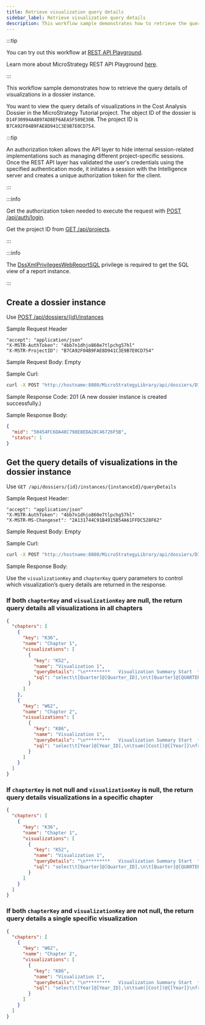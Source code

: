 ```yaml
---
title: Retrieve visualization query details
sidebar_label: Retrieve visualization query details
description: This workflow sample demonstrates how to retrieve the query details of visualizations in a dossier instance.
---
```


<Available since="2021 Update 2" />

:::tip

You can try out this workflow at [REST API Playground](https://www.postman.com/microstrategysdk/workspace/microstrategy-rest-api/folder/16131298-5d5e523d-6a02-45a1-9537-bc0d37f9c10c).

Learn more about MicroStrategy REST API Playground [here](/docs/getting-started/playground.md).

:::

This workflow sample demonstrates how to retrieve the query details of visualizations in a dossier instance.

You want to view the query details of visualizations in the Cost Analysis Dossier in the MicroStrategy Tutorial project. The object ID of the dossier is `D14F30994A4B97AD8EF6AEA5F589E30B`. The project ID is `B7CA92F04B9FAE8D941C3E9B7E0CD754`.

:::tip

An authorization token allows the API layer to hide internal session-related implementations such as managing different project-specific sessions. Once the REST API layer has validated the user's credentials using the specified authentication mode, it initiates a session with the Intelligence server and creates a unique authorization token for the client.

:::

:::info

Get the authorization token needed to execute the request with [POST /api/auth/login](https://demo.microstrategy.com/MicroStrategyLibrary/api-docs/index.html#/Authentication/postLogin).

Get the project ID from [GET /api/projects](https://demo.microstrategy.com/MicroStrategyLibrary/api-docs/index.html#/Projects/getProjects_1).

:::

:::info

The [DssXmlPrivilegesWebReportSQL](https://www2.microstrategy.com/producthelp/Current/WebAPIReference/com/microstrategy/webapi/EnumDSSXMLPrivilegeTypes.html#DssXmlPrivilegesWebReportSQL) privilege is required to get the SQL view of a report instance.

:::

## Create a dossier instance

Use [POST /api/dossiers/{id}/instances](https://demo.microstrategy.com/MicroStrategyLibrary/api-docs/index.html#/Dossiers%20and%20Documents/createDossierInstance_2)

Sample Request Header

```http
"accept": "application/json"
"X-MSTR-AuthToken": "4bb7n1dhjo860e7tlpchg57hl"
"X-MSTR-ProjectID": "B7CA92F04B9FAE8D941C3E9B7E0CD754"
```

Sample Request Body: Empty

Sample Curl:

```bash
curl -X POST "http://hostname:8080/MicroStrategyLibrary/api/dossiers/D14F30994A4B97AD8EF6AEA5F589E30B/instances" -H "accept: application/json" -H "X-MSTR-AuthToken: 4bb7n1dhjo860e7tlpchg57hl" -H "X-MSTR-ProjectID: B7CA92F04B9FAE8D941C3E9B7E0CD754"
```

Sample Response Code: 201 (A new dossier instance is created successfully.)

Sample Response Body:

```json
{
  "mid": "50454FC6DA48C798E8EDA28C46726F5B",
  "status": 1
}
```

## Get the query details of visualizations in the dossier instance

Use `GET /api/dossiers/{id}/instances/{instanceId}/queryDetails`

Sample Request Header:

```http
"accept": "application/json"
"X-MSTR-AuthToken": "4bb7n1dhjo860e7tlpchg57hl"
"X-MSTR-MS-Changeset": "2A131744C91B4915B54A61FFDC528F62"
```

Sample Request Body: Empty

Sample Curl:

```bash
curl -X POST "http://hostname:8080/MicroStrategyLibrary/api/dossiers/D14F30994A4B97AD8EF6AEA5F589E30B/instances/50454FC6DA48C798E8EDA28C46726F5B/queryDetails" -H "accept: application/json" -H "X-MSTR-AuthToken: 4bb7n1dhjo860e7tlpchg57hl" -H "X-MSTR-ProjectID: B7CA92F04B9FAE8D941C3E9B7E0CD754"
```

Sample Response Body:

Use the `visualizationKey` and `chapterKey` query parameters to control which visualization’s query details are returned in the response.

### If both `chapterKey` and `visualizationKey` are null, the return query details all visualizations in all chapters

```json
{
  "chapters": [
    {
      "key": "K36",
      "name": "Chapter 1",
      "visualizations": [
        {
          "key": "K52",
          "name": "Visualization 1",
          "queryDetails": "\n*********   Visualization Summary Start  **********\nTime Spent: 0.004 sec(s)\nQuery Execution Start Time: 6/4/2021 8:03:26 AM\nQuery Execution End Time: 6/4/2021 8:03:26 AM\n\nNote: The total 'Time Spent' above may be greater than the summation of the individual step execution times below.\nThere are preparation tasks for each step that are not individually measured.\n*********   Visualization Summary End    **********\n\n\n\n************   Individual Step Start   ************\nNumber of Rows Returned: 8\nTime Spent: 0.001 sec(s)\nQuery Execution Start Time: 6/4/2021 8:03:26 AM\nQuery Execution End Time: 6/4/2021 8:03:26 AM\n\nselect\t[Quarter]@[Quarter_ID],\n\t[Quarter]@[QUARTER_DESC],\n\t[Year]@[Year_ID],\n\tsum([Cost])@{[Quarter]}\nfrom\tNew Dataset 1\nto\tEx1_tempcube0\n************   Individual Step End     ************\n\n\n\n************   Individual Step Start   ************\nNumber of Rows Returned: 15\nTime Spent: 0.000 sec(s)\nQuery Execution Start Time: 6/4/2021 8:03:26 AM\nQuery Execution End Time: 6/4/2021 8:03:26 AM\n\nselect\t[Call Center]@[CALL_CTR_ID],\n\t[Call Center]@[CENTER_NAME],\n\t[Profit]\nfrom\tNew Dataset 1\nto\tEx1_tempcube1\n************   Individual Step End     ************\n\n\n\n************   Individual Step Start   ************\nNumber of Rows Returned: 120\nTime Spent: 0.000 sec(s)\nQuery Execution Start Time: 6/4/2021 8:03:26 AM\nQuery Execution End Time: 6/4/2021 8:03:26 AM\n\nselect\t*\t\nfrom\tCross Join(\n\t           Ex1_tempcube0, \n\t           Ex1_tempcube1\n\t          )\nto\tEx1_tempcube2\n************   Individual Step End     ************\n\n\n\n************   Individual Step Start   ************\nTime Spent: 0.000 sec(s)\nQuery Execution Start Time: 6/4/2021 8:03:26 AM\nQuery Execution End Time: 6/4/2021 8:03:26 AM\n\nDrop\tEx1_tempcube0\n************   Individual Step End     ************\n\n\n\n************   Individual Step Start   ************\nTime Spent: 0.000 sec(s)\nQuery Execution Start Time: 6/4/2021 8:03:26 AM\nQuery Execution End Time: 6/4/2021 8:03:26 AM\n\nDrop\tEx1_tempcube1\n************   Individual Step End     ************\n\n\n\n************   Individual Step Start   ************\nNumber of Rows Returned: 120\nTime Spent: 0.000 sec(s)\nQuery Execution Start Time: 6/4/2021 8:03:26 AM\nQuery Execution End Time: 6/4/2021 8:03:26 AM\n\nselect\t[Call Center]@[CALL_CTR_ID],\n\t[Call Center]@[CENTER_NAME],\n\t[Quarter]@[Quarter_ID],\n\t[Quarter]@[QUARTER_DESC],\n\t[Year]@[Year_ID],\n\t[Profit],\n\t[Cost]\nfrom\tEx1_tempcube2\n************   Individual Step End     ************\n\n\n\n************   Individual Step Start   ************\nTime Spent: 0.000 sec(s)\nQuery Execution Start Time: 6/4/2021 8:03:26 AM\nQuery Execution End Time: 6/4/2021 8:03:26 AM\n\nDrop\tEx1_tempcube2\n************   Individual Step End     ************\n\n\n",
          "sql": "select\t[Quarter]@[Quarter_ID],\n\t[Quarter]@[QUARTER_DESC],\n\t[Year]@[Year_ID],\n\tsum([Cost])@{[Quarter]}\nfrom\tNew Dataset 1\nto\tEx1_tempcube0\n\nselect\t[Call Center]@[CALL_CTR_ID],\n\t[Call Center]@[CENTER_NAME],\n\t[Profit]\nfrom\tNew Dataset 1\nto\tEx1_tempcube1\n\nselect\t*\t\nfrom\tCross Join(\n\t           Ex1_tempcube0, \n\t           Ex1_tempcube1\n\t          )\nto\tEx1_tempcube2\n\nDrop\tEx1_tempcube0\n\nDrop\tEx1_tempcube1\n\nselect\t[Call Center]@[CALL_CTR_ID],\n\t[Call Center]@[CENTER_NAME],\n\t[Quarter]@[Quarter_ID],\n\t[Quarter]@[QUARTER_DESC],\n\t[Year]@[Year_ID],\n\t[Profit],\n\t[Cost]\nfrom\tEx1_tempcube2\n\nDrop\tEx1_tempcube2\n\n"
        }
      ]
    },
    {
      "key": "W62",
      "name": "Chapter 2",
      "visualizations": [
        {
          "key": "K86",
          "name": "Visualization 1",
          "queryDetails": "\n*********   Visualization Summary Start  **********\nTime Spent: 0.005 sec(s)\nQuery Execution Start Time: 6/4/2021 8:03:26 AM\nQuery Execution End Time: 6/4/2021 8:03:26 AM\n\nNote: The total 'Time Spent' above may be greater than the summation of the individual step execution times below.\nThere are preparation tasks for each step that are not individually measured.\n*********   Visualization Summary End    **********\n\n\n\n************   Individual Step Start   ************\nNumber of Rows Returned: 2\nTime Spent: 0.001 sec(s)\nQuery Execution Start Time: 6/4/2021 8:03:26 AM\nQuery Execution End Time: 6/4/2021 8:03:26 AM\n\nselect\t[Year]@[Year_ID],\n\tsum([Cost])@{[Year]}\nfrom\tNew Dataset 1\nto\tEx0_tempcube0\n************   Individual Step End     ************\n\n\n\n************   Individual Step Start   ************\nNumber of Rows Returned: 8\nTime Spent: 0.001 sec(s)\nQuery Execution Start Time: 6/4/2021 8:03:26 AM\nQuery Execution End Time: 6/4/2021 8:03:26 AM\n\nselect\t[Country]@[COUNTRY_ID],\n\t[Country]@[COUNTRY_NAME],\n\t[Region]@[REGION_ID],\n\t[Region]@[REGION_NAME],\n\tsum([Revenue])@{[Region]}\nfrom\tNew Dataset 1\nto\tEx0_tempcube1\n************   Individual Step End     ************\n\n\n\n************   Individual Step Start   ************\nNumber of Rows Returned: 16\nTime Spent: 0.000 sec(s)\nQuery Execution Start Time: 6/4/2021 8:03:26 AM\nQuery Execution End Time: 6/4/2021 8:03:26 AM\n\nselect\t*\t\nfrom\tCross Join(\n\t           Ex0_tempcube0, \n\t           Ex0_tempcube1\n\t          )\nto\tEx0_tempcube2\n************   Individual Step End     ************\n\n\n\n************   Individual Step Start   ************\nTime Spent: 0.000 sec(s)\nQuery Execution Start Time: 6/4/2021 8:03:26 AM\nQuery Execution End Time: 6/4/2021 8:03:26 AM\n\nDrop\tEx0_tempcube0\n************   Individual Step End     ************\n\n\n\n************   Individual Step Start   ************\nTime Spent: 0.000 sec(s)\nQuery Execution Start Time: 6/4/2021 8:03:26 AM\nQuery Execution End Time: 6/4/2021 8:03:26 AM\n\nDrop\tEx0_tempcube1\n************   Individual Step End     ************\n\n\n\n************   Individual Step Start   ************\nNumber of Rows Returned: 16\nTime Spent: 0.000 sec(s)\nQuery Execution Start Time: 6/4/2021 8:03:26 AM\nQuery Execution End Time: 6/4/2021 8:03:26 AM\n\nselect\t[Country]@[COUNTRY_ID],\n\t[Country]@[COUNTRY_NAME],\n\t[Region]@[REGION_ID],\n\t[Region]@[REGION_NAME],\n\t[Year]@[Year_ID],\n\t[Revenue],\n\t[Cost]\nfrom\tEx0_tempcube2\n************   Individual Step End     ************\n\n\n\n************   Individual Step Start   ************\nTime Spent: 0.000 sec(s)\nQuery Execution Start Time: 6/4/2021 8:03:26 AM\nQuery Execution End Time: 6/4/2021 8:03:26 AM\n\nDrop\tEx0_tempcube2\n************   Individual Step End     ************\n\n\n",
          "sql": "select\t[Year]@[Year_ID],\n\tsum([Cost])@{[Year]}\nfrom\tNew Dataset 1\nto\tEx0_tempcube0\n\nselect\t[Country]@[COUNTRY_ID],\n\t[Country]@[COUNTRY_NAME],\n\t[Region]@[REGION_ID],\n\t[Region]@[REGION_NAME],\n\tsum([Revenue])@{[Region]}\nfrom\tNew Dataset 1\nto\tEx0_tempcube1\n\nselect\t*\t\nfrom\tCross Join(\n\t           Ex0_tempcube0, \n\t           Ex0_tempcube1\n\t          )\nto\tEx0_tempcube2\n\nDrop\tEx0_tempcube0\n\nDrop\tEx0_tempcube1\n\nselect\t[Country]@[COUNTRY_ID],\n\t[Country]@[COUNTRY_NAME],\n\t[Region]@[REGION_ID],\n\t[Region]@[REGION_NAME],\n\t[Year]@[Year_ID],\n\t[Revenue],\n\t[Cost]\nfrom\tEx0_tempcube2\n\nDrop\tEx0_tempcube2\n\n"
        }
      ]
    }
  ]
}
```

### If `chapterKey` is not null and `visualizationKey` is null, the return query details visualizations in a specific chapter

```json
{
  "chapters": [
    {
      "key": "K36",
      "name": "Chapter 1",
      "visualizations": [
        {
          "key": "K52",
          "name": "Visualization 1",
          "queryDetails": "\n*********   Visualization Summary Start  **********\nTime Spent: 0.004 sec(s)\nQuery Execution Start Time: 6/4/2021 8:03:26 AM\nQuery Execution End Time: 6/4/2021 8:03:26 AM\n\nNote: The total 'Time Spent' above may be greater than the summation of the individual step execution times below.\nThere are preparation tasks for each step that are not individually measured.\n*********   Visualization Summary End    **********\n\n\n\n************   Individual Step Start   ************\nNumber of Rows Returned: 8\nTime Spent: 0.001 sec(s)\nQuery Execution Start Time: 6/4/2021 8:03:26 AM\nQuery Execution End Time: 6/4/2021 8:03:26 AM\n\nselect\t[Quarter]@[Quarter_ID],\n\t[Quarter]@[QUARTER_DESC],\n\t[Year]@[Year_ID],\n\tsum([Cost])@{[Quarter]}\nfrom\tNew Dataset 1\nto\tEx1_tempcube0\n************   Individual Step End     ************\n\n\n\n************   Individual Step Start   ************\nNumber of Rows Returned: 15\nTime Spent: 0.000 sec(s)\nQuery Execution Start Time: 6/4/2021 8:03:26 AM\nQuery Execution End Time: 6/4/2021 8:03:26 AM\n\nselect\t[Call Center]@[CALL_CTR_ID],\n\t[Call Center]@[CENTER_NAME],\n\t[Profit]\nfrom\tNew Dataset 1\nto\tEx1_tempcube1\n************   Individual Step End     ************\n\n\n\n************   Individual Step Start   ************\nNumber of Rows Returned: 120\nTime Spent: 0.000 sec(s)\nQuery Execution Start Time: 6/4/2021 8:03:26 AM\nQuery Execution End Time: 6/4/2021 8:03:26 AM\n\nselect\t*\t\nfrom\tCross Join(\n\t           Ex1_tempcube0, \n\t           Ex1_tempcube1\n\t          )\nto\tEx1_tempcube2\n************   Individual Step End     ************\n\n\n\n************   Individual Step Start   ************\nTime Spent: 0.000 sec(s)\nQuery Execution Start Time: 6/4/2021 8:03:26 AM\nQuery Execution End Time: 6/4/2021 8:03:26 AM\n\nDrop\tEx1_tempcube0\n************   Individual Step End     ************\n\n\n\n************   Individual Step Start   ************\nTime Spent: 0.000 sec(s)\nQuery Execution Start Time: 6/4/2021 8:03:26 AM\nQuery Execution End Time: 6/4/2021 8:03:26 AM\n\nDrop\tEx1_tempcube1\n************   Individual Step End     ************\n\n\n\n************   Individual Step Start   ************\nNumber of Rows Returned: 120\nTime Spent: 0.000 sec(s)\nQuery Execution Start Time: 6/4/2021 8:03:26 AM\nQuery Execution End Time: 6/4/2021 8:03:26 AM\n\nselect\t[Call Center]@[CALL_CTR_ID],\n\t[Call Center]@[CENTER_NAME],\n\t[Quarter]@[Quarter_ID],\n\t[Quarter]@[QUARTER_DESC],\n\t[Year]@[Year_ID],\n\t[Profit],\n\t[Cost]\nfrom\tEx1_tempcube2\n************   Individual Step End     ************\n\n\n\n************   Individual Step Start   ************\nTime Spent: 0.000 sec(s)\nQuery Execution Start Time: 6/4/2021 8:03:26 AM\nQuery Execution End Time: 6/4/2021 8:03:26 AM\n\nDrop\tEx1_tempcube2\n************   Individual Step End     ************\n\n\n",
          "sql": "select\t[Quarter]@[Quarter_ID],\n\t[Quarter]@[QUARTER_DESC],\n\t[Year]@[Year_ID],\n\tsum([Cost])@{[Quarter]}\nfrom\tNew Dataset 1\nto\tEx1_tempcube0\n\nselect\t[Call Center]@[CALL_CTR_ID],\n\t[Call Center]@[CENTER_NAME],\n\t[Profit]\nfrom\tNew Dataset 1\nto\tEx1_tempcube1\n\nselect\t*\t\nfrom\tCross Join(\n\t           Ex1_tempcube0, \n\t           Ex1_tempcube1\n\t          )\nto\tEx1_tempcube2\n\nDrop\tEx1_tempcube0\n\nDrop\tEx1_tempcube1\n\nselect\t[Call Center]@[CALL_CTR_ID],\n\t[Call Center]@[CENTER_NAME],\n\t[Quarter]@[Quarter_ID],\n\t[Quarter]@[QUARTER_DESC],\n\t[Year]@[Year_ID],\n\t[Profit],\n\t[Cost]\nfrom\tEx1_tempcube2\n\nDrop\tEx1_tempcube2\n\n"
        }
      ]
    }
  ]
}
```

### If both `chapterKey` and `visualizationKey` are not null, the return query details a single specific visualization

```json
{
  "chapters": [
    {
      "key": "W62",
      "name": "Chapter 2",
      "visualizations": [
        {
          "key": "K86",
          "name": "Visualization 1",
          "queryDetails": "\n*********   Visualization Summary Start  **********\nTime Spent: 0.005 sec(s)\nQuery Execution Start Time: 6/4/2021 8:03:26 AM\nQuery Execution End Time: 6/4/2021 8:03:26 AM\n\nNote: The total 'Time Spent' above may be greater than the summation of the individual step execution times below.\nThere are preparation tasks for each step that are not individually measured.\n*********   Visualization Summary End    **********\n\n\n\n************   Individual Step Start   ************\nNumber of Rows Returned: 2\nTime Spent: 0.001 sec(s)\nQuery Execution Start Time: 6/4/2021 8:03:26 AM\nQuery Execution End Time: 6/4/2021 8:03:26 AM\n\nselect\t[Year]@[Year_ID],\n\tsum([Cost])@{[Year]}\nfrom\tNew Dataset 1\nto\tEx0_tempcube0\n************   Individual Step End     ************\n\n\n\n************   Individual Step Start   ************\nNumber of Rows Returned: 8\nTime Spent: 0.001 sec(s)\nQuery Execution Start Time: 6/4/2021 8:03:26 AM\nQuery Execution End Time: 6/4/2021 8:03:26 AM\n\nselect\t[Country]@[COUNTRY_ID],\n\t[Country]@[COUNTRY_NAME],\n\t[Region]@[REGION_ID],\n\t[Region]@[REGION_NAME],\n\tsum([Revenue])@{[Region]}\nfrom\tNew Dataset 1\nto\tEx0_tempcube1\n************   Individual Step End     ************\n\n\n\n************   Individual Step Start   ************\nNumber of Rows Returned: 16\nTime Spent: 0.000 sec(s)\nQuery Execution Start Time: 6/4/2021 8:03:26 AM\nQuery Execution End Time: 6/4/2021 8:03:26 AM\n\nselect\t*\t\nfrom\tCross Join(\n\t           Ex0_tempcube0, \n\t           Ex0_tempcube1\n\t          )\nto\tEx0_tempcube2\n************   Individual Step End     ************\n\n\n\n************   Individual Step Start   ************\nTime Spent: 0.000 sec(s)\nQuery Execution Start Time: 6/4/2021 8:03:26 AM\nQuery Execution End Time: 6/4/2021 8:03:26 AM\n\nDrop\tEx0_tempcube0\n************   Individual Step End     ************\n\n\n\n************   Individual Step Start   ************\nTime Spent: 0.000 sec(s)\nQuery Execution Start Time: 6/4/2021 8:03:26 AM\nQuery Execution End Time: 6/4/2021 8:03:26 AM\n\nDrop\tEx0_tempcube1\n************   Individual Step End     ************\n\n\n\n************   Individual Step Start   ************\nNumber of Rows Returned: 16\nTime Spent: 0.000 sec(s)\nQuery Execution Start Time: 6/4/2021 8:03:26 AM\nQuery Execution End Time: 6/4/2021 8:03:26 AM\n\nselect\t[Country]@[COUNTRY_ID],\n\t[Country]@[COUNTRY_NAME],\n\t[Region]@[REGION_ID],\n\t[Region]@[REGION_NAME],\n\t[Year]@[Year_ID],\n\t[Revenue],\n\t[Cost]\nfrom\tEx0_tempcube2\n************   Individual Step End     ************\n\n\n\n************   Individual Step Start   ************\nTime Spent: 0.000 sec(s)\nQuery Execution Start Time: 6/4/2021 8:03:26 AM\nQuery Execution End Time: 6/4/2021 8:03:26 AM\n\nDrop\tEx0_tempcube2\n************   Individual Step End     ************\n\n\n",
          "sql": "select\t[Year]@[Year_ID],\n\tsum([Cost])@{[Year]}\nfrom\tNew Dataset 1\nto\tEx0_tempcube0\n\nselect\t[Country]@[COUNTRY_ID],\n\t[Country]@[COUNTRY_NAME],\n\t[Region]@[REGION_ID],\n\t[Region]@[REGION_NAME],\n\tsum([Revenue])@{[Region]}\nfrom\tNew Dataset 1\nto\tEx0_tempcube1\n\nselect\t*\t\nfrom\tCross Join(\n\t           Ex0_tempcube0, \n\t           Ex0_tempcube1\n\t          )\nto\tEx0_tempcube2\n\nDrop\tEx0_tempcube0\n\nDrop\tEx0_tempcube1\n\nselect\t[Country]@[COUNTRY_ID],\n\t[Country]@[COUNTRY_NAME],\n\t[Region]@[REGION_ID],\n\t[Region]@[REGION_NAME],\n\t[Year]@[Year_ID],\n\t[Revenue],\n\t[Cost]\nfrom\tEx0_tempcube2\n\nDrop\tEx0_tempcube2\n\n"
        }
      ]
    }
  ]
}
```
